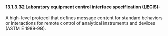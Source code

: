#### 13.1.3.32 Laboratory equipment control interface specification (LECIS): 

A high-level protocol that defines message content for standard behaviors or interactions for remote control of analytical instruments and devices (ASTM E 1989-98).
